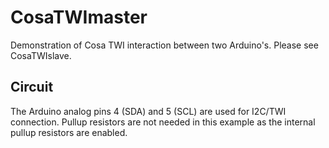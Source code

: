 CosaTWImaster
=============

Demonstration of Cosa TWI interaction between two Arduino's. Please
see CosaTWIslave.  

Circuit
-------
The Arduino analog pins 4 (SDA) and 5 (SCL) are used for I2C/TWI
connection. Pullup resistors are not needed in this example as the
internal pullup resistors are enabled. 



